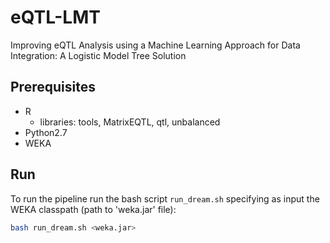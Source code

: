 # eQTL-LMT
Improving eQTL Analysis using a Machine Learning Approach for Data Integration: A Logistic Model Tree Solution

## Prerequisites

* R
  * libraries: tools, MatrixEQTL, qtl, unbalanced
* Python2.7
* WEKA

## Run
To run the pipeline run the bash script `run_dream.sh` specifying as input the WEKA classpath (path to 'weka.jar' file):
```bash
bash run_dream.sh <weka.jar>
```
